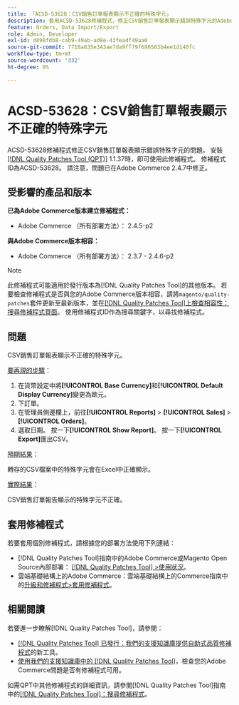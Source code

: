 ```yaml
---
title: 「ACSD-53628：CSV銷售訂單報表顯示不正確的特殊字元」
description: 套用ACSD-53628修補程式，修正CSV銷售訂單報表顯示錯誤特殊字元的Adobe Commerce問題。
feature: Orders, Data Import/Export
role: Admin, Developer
exl-id: d898fdb8-cab9-49ab-ad8e-43feadf49aa0
source-git-commit: 7718a835e343ae7da9ff79f690503b4ee1d140fc
workflow-type: tm+mt
source-wordcount: '332'
ht-degree: 0%

---
```


# ACSD-53628：CSV銷售訂單報表顯示不正確的特殊字元

ACSD-53628修補程式修正CSV銷售訂單報表顯示錯誤特殊字元的問題。 安裝[[!DNL Quality Patches Tool (QPT)]](/help/announcements/adobe-commerce-announcements/magento-quality-patches-released-new-tool-to-self-serve-quality-patches.md) 1.1.37時，即可使用此修補程式。 修補程式ID為ACSD-53628。 請注意，問題已在Adobe Commerce 2.4.7中修正。

## 受影響的產品和版本

**已為Adobe Commerce版本建立修補程式：**

* Adobe Commerce （所有部署方法）： 2.4.5-p2

**與Adobe Commerce版本相容：**

* Adobe Commerce （所有部署方法）： 2.3.7 - 2.4.6-p2

>[!NOTE]
>
>此修補程式可能適用於發行版本為[!DNL Quality Patches Tool]的其他版本。 若要檢查修補程式是否與您的Adobe Commerce版本相容，請將`magento/quality-patches`套件更新至最新版本，並在[[!DNL Quality Patches Tool]上檢查相容性：搜尋修補程式頁面](https://experienceleague.adobe.com/tools/commerce-quality-patches/index.html)。 使用修補程式ID作為搜尋關鍵字，以尋找修補程式。

## 問題

CSV銷售訂單報表顯示不正確的特殊字元。

<u>要再現的步驟</u>：

1. 在貨幣設定中將&#x200B;**[!UICONTROL Base Currency]**&#x200B;和&#x200B;**[!UICONTROL Default Display Currency]**&#x200B;變更為歐元。
1. 下訂單。
1. 在管理員側邊欄上，前往&#x200B;**[!UICONTROL Reports]** > **[!UICONTROL Sales]** > **[!UICONTROL Orders]**。
1. 選取日期。 按一下&#x200B;**[!UICONTROL Show Report]**。 按一下&#x200B;**[!UICONTROL Export]**&#x200B;匯出CSV。

<u>預期結果</u>：

轉存的CSV檔案中的特殊字元會在Excel中正確顯示。

<u>實際結果</u>：

CSV銷售訂單報告顯示的特殊字元不正確。


## 套用修補程式

若要套用個別修補程式，請根據您的部署方法使用下列連結：

* [!DNL Quality Patches Tool]指南中的Adobe Commerce或Magento Open Source內部部署： [[!DNL Quality Patches Tool] >使用狀況](https://experienceleague.adobe.com/docs/commerce-operations/tools/quality-patches-tool/usage.html)。
* 雲端基礎結構上的Adobe Commerce：雲端基礎結構上的Commerce指南中的[升級和修補程式>套用修補程式](https://experienceleague.adobe.com/docs/commerce-cloud-service/user-guide/develop/upgrade/apply-patches.html)。

## 相關閱讀

若要進一步瞭解[!DNL Quality Patches Tool]，請參閱：

* [[!DNL Quality Patches Tool] 已發行：我們的支援知識庫提供自助式品質修補程式](/help/announcements/adobe-commerce-announcements/magento-quality-patches-released-new-tool-to-self-serve-quality-patches.md)的新工具。
* [使用我們的支援知識庫中的 [!DNL Quality Patches Tool]](/help/support-tools/patches-available-in-qpt-tool/check-patch-for-magento-issue-with-magento-quality-patches.md)，檢查您的Adobe Commerce問題是否有修補程式可用。

如需QPT中其他修補程式的詳細資訊，請參閱[!DNL Quality Patches Tool]指南中的[[!DNL Quality Patches Tool]：搜尋修補程式](https://experienceleague.adobe.com/tools/commerce-quality-patches/index.html)。
